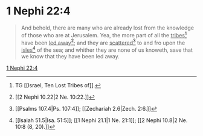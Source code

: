 # 1 Nephi 22:4

> And behold, there are many who are already lost from the knowledge of those who are at Jerusalem. Yea, the more part of all the <u>tribes</u>[^a] have been <u>led away</u>[^b]; and they are <u>scattered</u>[^c] to and fro upon the <u>isles</u>[^d] of the sea; and whither they are none of us knoweth, save that we know that they have been led away.

[1 Nephi 22:4](https://www.churchofjesuschrist.org/study/scriptures/bofm/1-ne/22?lang=eng&id=p4#p4)


[^a]: TG [[Israel, Ten Lost Tribes of]].
[^b]: [[2 Nephi 10.22|2 Ne. 10:22.]]
[^c]: [[Psalms 107.4|Ps. 107:4]]; [[Zechariah 2.6|Zech. 2:6.]]
[^d]: [[Isaiah 51.5|Isa. 51:5]]; [[1 Nephi 21.1|1 Ne. 21:1]]; [[2 Nephi 10.8|2 Ne. 10:8 (8, 20).]]
